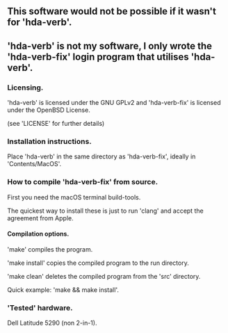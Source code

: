 ## This software would not be possible if it wasn't for 'hda-verb'.

## 'hda-verb' is not my software, I only wrote the 'hda-verb-fix' login program that utilises 'hda-verb'.

### Licensing.
'hda-verb' is licensed under the GNU GPLv2 and 'hda-verb-fix' is licensed under the OpenBSD License.

(see 'LICENSE' for further details)

### Installation instructions.
Place 'hda-verb' in the same directory as 'hda-verb-fix', ideally in 'Contents/MacOS'.

### How to compile 'hda-verb-fix' from source.

First you need the macOS terminal build-tools.

The quickest way to install these is just to run 'clang' and accept the agreement from Apple.

#### Compilation options.
'make' compiles the program.

'make install' copies the compiled program to the run directory.

'make clean' deletes the compiled program from the 'src' directory.

Quick example: 'make && make install'.

### 'Tested' hardware.
Dell Latitude 5290 (non 2-in-1).
